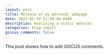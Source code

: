 ```yaml
---
layout: post
title: Release of my personal webpage
date: 2023-02-19 11:59:00-0400
description: Realising a static website
categories: blog jekyll
giscus_comments: false
---
```

This post shows how to add GISCUS comments.
